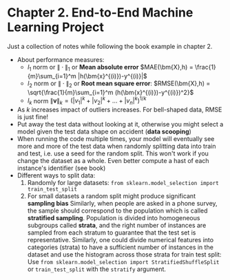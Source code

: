 # Chapter 2. End-to-End Machine Learning Project

Just a collection of notes while following the book example in chapter 2.

- About performance measures:
  - $l_1$ norm or $\|\cdot\|_1$ or **Mean absolute error** $MAE(\bm{X},h) = \frac{1}{m}\sum_{i=1}^m |h(\bm{x}^{(i)})-y^{(i)}|$
  - $l_2$ norm or $\|\cdot\|_2$ or **Root mean square error**: $RMSE(\bm{X},h) = \sqrt{\frac{1}{m}\sum_{i=1}^m (h(\bm{x}^{(i)})-y^{(i)})^2}$
  - $l_k$ norm $\|\bm{v}\|_k = (|v_1|^k+|v_2|^k+...+|v_n|^k)^{1/k}$
- As $k$ increases impact of outliers increases. For bell-shaped data, RMSE is just fine!
- Put away the test data without looking at it, otherwise you might select a model given the test data shape on accident (**data scooping**)
- When running the code multiple times, your model will eventually see more and more of the test data when randomly splitting data into train and test, i.e. use a seed for the random split. This won't work if you change the dataset as a whole. Even better compute a hast of each instance's identifier (see book)
- Different ways to split data:
    1. Randomly for large datasets: `from sklearn.model_selection import train_test_split`
    2. For small datasets a random split might produce significant **sampling bias**
    Similarly, when people are asked in a phone survey, the sample should correspond to the population which is called **stratified sampling**. Population is divided into homogeneous subgroups called **strata**, and the right number of instances are sampled from each stratum to guarantee that the test set is representative. Similarly, one could divide numerical features into categories (strata) to have a sufficient number of instances in the dataset and use the histogram across those strata for train test split:
    Use `from sklearn.model_selection import StratifiedShuffleSplit` or `train_test_split` with the `stratify` argument. 
